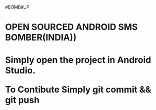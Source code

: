 #BOMBitUP
<h1>OPEN SOURCED ANDROID SMS BOMBER(INDIA))<h1>
<p>Simply open the project in Android Studio.</p>
<p>To Contibute Simply git commit && git push</p> 